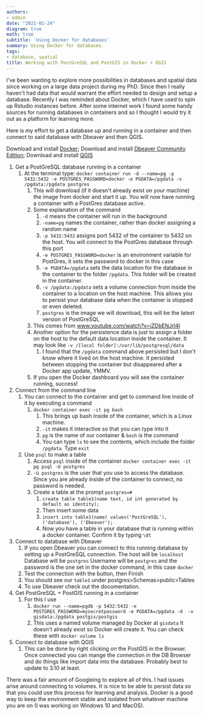 ```yaml
---
authors:
- admin
date: "2021-01-24"
diagram: true
math: true
subtitle: 'Using Docker for databases'
summary: Using Docker for databases.
tags:
- database, spatial
title: Working with PostGreSQL and PostGIS in Docker + QGIS
---
```


I've been wanting to explore more possibilities in databases and spatial data since working on a large data project during my PhD. Since then I really haven't had data that would warrant the effort needed to design and setup a database. Recently I was reminded about Docker, which I have used to spin up Rstudio instances before. After some internet work I found some handy sources for running databases in containers and so I thought I would try it out as a platform for learning more.

Here is my effort to get a database up and running in a container and then connect to said database with Dbeaver and then QGIS.

Download and install [Docker](https://www.docker.com/); Download and install [Dbeaver Community Edition](https://dbeaver.io/); Download and install [QGIS](https://www.qgis.org/en/site/)

1. Get a PostGreSQL database running in a container
   1. At the terminal type: `docker container run -d --name=pg -p 5432:5432 -e POSTGRES_PASSWORD=docker -e PGDATA=/pgdata -v /pgdata:/pgdata postgres`
      1. This will download (if it doesn't already exist on your machine) the image from docker and start it up. You will now have running a container with a PostGres database active.
      2. Some explanation of the command
         1. `-d` means the container will run in the background
         2. `-name=pg` names the container, rather than docker assigning a random name
         3. `-p 5432:5432` assigns port 5432 of the container to 5432 on the host. You will connect to the PostGres database through this port
         4. `-e POSTGRES_PASSWORD=docker` is an environment variable for PostGres, it sets the password to docker in this case
         5. `-e PGDATA=/pgdata` sets the data location for the database in the container to the folder `/pgdata`. This folder will be created in the container.
         6. `-v /pgdata:/pgdata` sets a volume connection from inside the container to a location on the host machine. This allows you to persist your database data when the container is stopped or even deleted.
         7. `postgres` is the image we will download, this will be the latest version of PostGreSQL
      3. This comes from www.youtube.com/watch?v=iZDbENJrl4I
      4. Another option for the persistence data is just to assign a folder on the host to the default data location inside the container. It may look like `-v /[local folder]:/var/lib/postgresql/data`  
         1. I found that the `/pgdata` command above persisted but I don't know where it lived on the host machine. It persisted between stopping the container but disappeared after a Docker app update, YMMV.
      5. If you open the Docker dashboard you will see the container running, success!
2. Connect from the command line
   1. You can connect to the container and get to command line inside of it by executing a command
      1. `docker container exec -it pg bash`
         1. This brings up bash inside of the container, which is a Linux machine.
         2. `-it` makes it interactive so that you can type into it
         3. `pg` is the name of our container & `bash` is the command
         4. You can type `ls` to see the contents, which include the folder `/pgdata`. Type `exit`
   2. Use `psql` to make a table
      1. Access `psql` inside of the container `docker container exec -it pg psql -U postgres`
      2. `-U postgres` is the user that you use to access the database. Since you are already inside of the container to connect, no password is needed.
      3. Create a table at the prompt `postgres=#`
         1. `create table table1(name text, id int generated by default as identity);`
         2. Then insert some data
         3. `insert into table1(name) values('PostGreSQL'), ('database'), ('Dbeaver');`
         4. Now you have a table in your database that is running within a docker container. Confirm it by typing `\dt`
3. Connect to database with Dbeaver
   1. If you open Dbeaver you can connect to this running database by setting up a PostGreSQL connection. The host will be `localhost` Database will be `postgres` Username will be `postgres` and the password is the one set in the docker command, in this case `docker`
   2. Test the connection with the button, then Finish
   3. You should see our `table1` under postgres>Schemas>public>Tables
   4. To use Dbeaver check out the documentation.
4. Get PostGreSQL + PostGIS running in a container
   1. For this I use
      1. `docker run --name=pgdb -p 5432:5432 -e POSTGRES_PASSWORD=mysecretpassword -e PGDATA=/pgdata -d  -v gisdata:/pgdata postgis/postgis`
      2. This uses a named volume managed by Docker at `gisdata` It doesn't already exist so Docker will create it. You can check these with `docker volume ls`
5. Connect to database with QGIS
   1. This can be done by right clicking on the PostGIS in the Browser. Once connected you can mange the connection in the DB Browser and do things like import data into the database. Probably best to update to 3.10 at least.
   
There was a fair amount of Googleing to explore all of this. I had issues arise around connecting to volumes. It is nice to be able to persist data so that you could use this process for learning and analysis. Docker is a good way to keep the environment stable and isolated from whatever machine you are on (I was working on Windows 10 and MacOS).